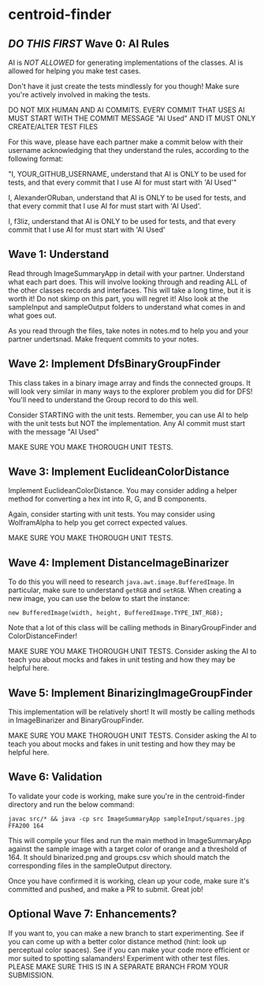 # centroid-finder

## *DO THIS FIRST* Wave 0: AI Rules 
AI is *NOT ALLOWED* for generating implementations of the classes.
AI is allowed for helping you make test cases.

Don't have it just create the tests mindlessly for you though! Make sure you're actively involved in making the tests.

DO NOT MIX HUMAN AND AI COMMITS.
EVERY COMMIT THAT USES AI MUST START WITH THE COMMIT MESSAGE "AI Used" AND IT MUST ONLY CREATE/ALTER TEST FILES

For this wave, please have each partner make a commit below with their username acknowledging that they understand the rules, according to the following format:

"I, YOUR_GITHUB_USERNAME, understand that AI is ONLY to be used for tests, and that every commit that I use AI for must start with 'AI Used'"

I, AlexanderORuban, understand that AI is ONLY to be used for tests, and that every commit that I use AI for must start with 'AI Used'.

I, f3liz, understand that AI is ONLY to be used for tests, and that every commit that I use AI for must start with 'AI Used'
## Wave 1: Understand
Read through ImageSummaryApp in detail with your partner. Understand what each part does. This will involve looking through and reading ALL of the other classes records and interfaces. This will take a long time, but it is worth it! Do not skimp on this part, you will regret it! Also look at the sampleInput and sampleOutput folders to understand what comes in and what goes out.

As you read through the files, take notes in notes.md to help you and your partner undertsnad. Make frequent commits to your notes.

## Wave 2: Implement DfsBinaryGroupFinder
This class takes in a binary image array and finds the connected groups. It will look very similar in many ways to the explorer problem you did for DFS! You'll need to understand the Group record to do this well.

Consider STARTING with the unit tests. Remember, you can use AI to help with the unit tests but NOT the implementation. Any AI commit must start with the message "AI Used"

MAKE SURE YOU MAKE THOROUGH UNIT TESTS.

## Wave 3: Implement EuclideanColorDistance
Implement EuclideanColorDistance. You may consider adding a helper method for converting a hex int into R, G, and B components.

Again, consider starting with unit tests. You may consider using WolframAlpha to help you get correct expected values.

MAKE SURE YOU MAKE THOROUGH UNIT TESTS.

## Wave 4: Implement DistanceImageBinarizer
To do this you will need to research `java.awt.image.BufferedImage`. In particular, make sure to understand `getRGB` and `setRGB`. When creating a new image, you can use the below to start the instance:

```
new BufferedImage(width, height, BufferedImage.TYPE_INT_RGB);
```

Note that a lot of this class will be calling methods in BinaryGroupFinder and ColorDistanceFinder!

MAKE SURE YOU MAKE THOROUGH UNIT TESTS. Consider asking the AI to teach you about mocks and fakes in unit testing and how they may be helpful here.

## Wave 5: Implement BinarizingImageGroupFinder
This implementation will be relatively short! It will mostly be calling methods in ImageBinarizer and BinaryGroupFinder.

MAKE SURE YOU MAKE THOROUGH UNIT TESTS. Consider asking the AI to teach you about mocks and fakes in unit testing and how they may be helpful here.

## Wave 6: Validation
To validate your code is working, make sure you're in the centroid-finder directory and run the below command:

```
javac src/* && java -cp src ImageSummaryApp sampleInput/squares.jpg FFA200 164
```

This will compile your files and run the main method in ImageSummaryApp against the sample image with a target color of orange and a threshold of 164. It should binarized.png and groups.csv which should match the corresponding files in the sampleOutput directory.

Once you have confirmed it is working, clean up your code, make sure it's committed and pushed, and make a PR to submit. Great job!

## Optional Wave 7: Enhancements?
If you want to, you can make a new branch to start experimenting. See if you can come up with a better color distance method (hint: look up perceptual color spaces). See if you can make your code more efficient or mor suited to spotting salamanders! Experiment with other test files. PLEASE MAKE SURE THIS IS IN A SEPARATE BRANCH FROM YOUR SUBMISSION.

